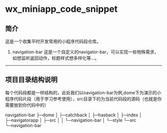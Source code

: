# wx_miniapp_code_snippet
## 简介
这是一个收集平时开发常用的小程序代码段仓库。
1. navigation-bar 这是一个自定义的navigator-bar，可以实现一些物殊需求，如想监听返回动作，标题样式想多样化等...。
---
## 项目目录结构说明
每个代码段都是一样结构的，此处我们以navigation-bar为例,dome下为演示的小程序代码片段（用于学习参考使用），src目录下的为当前代码段的源码（也就是你需要放到你代码中的）

navigation-bar
├─dome
│  ├─catchback
│  ├─hasback
│  ├─index
│  ├─navigatorapp
│  ├─src
│  │  └─navigation-bar
│  └─style
└─src
    └─navigation-bar
